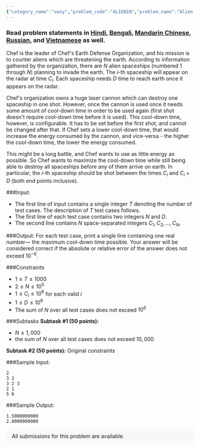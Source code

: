 ```yaml
---
{"category_name":"easy","problem_code":"ALIENIN","problem_name":"Alien Invasion ","problemComponents":{"constraints":"","constraintsState":false,"subtasks":"","subtasksState":false,"inputFormat":"","inputFormatState":false,"outputFormat":"","outputFormatState":false,"sampleTestCases":{}},"video_editorial_url":"https://youtu.be/6Deq0oLw-n0","languages_supported":{"0":"CPP14","1":"C","2":"JAVA","3":"PYTH 3.6","4":"CPP17","5":"PYTH","6":"PYP3","7":"CS2","8":"ADA","9":"PYPY","10":"TEXT","11":"PAS fpc","12":"NODEJS","13":"RUBY","14":"PHP","15":"GO","16":"HASK","17":"TCL","18":"PERL","19":"SCALA","20":"LUA","21":"kotlin","22":"BASH","23":"JS","24":"LISP sbcl","25":"rust","26":"PAS gpc","27":"BF","28":"CLOJ","29":"R","30":"D","31":"CAML","32":"FORT","33":"ASM","34":"swift","35":"FS","36":"WSPC","37":"LISP clisp","38":"SQL","39":"SCM guile","40":"PERL6","41":"ERL","42":"CLPS","43":"ICK","44":"NICE","45":"PRLG","46":"ICON","47":"COB","48":"SCM chicken","49":"PIKE","50":"SCM qobi","51":"ST","52":"SQLQ","53":"NEM"},"max_timelimit":1,"source_sizelimit":50000,"problem_author":"kingofnumbers","problem_tester":"","date_added":"28-08-2020","tags":{"0":"binary","1":"easy","2":"greedy","3":"kingofnumbers","4":"kingofnumbers","5":"ltime87","6":"psychik"},"problem_difficulty_level":"Easy","best_tag":"Binary Search","editorial_url":"https://discuss.codechef.com/problems/ALIENIN","time":{"view_start_date":1104528600,"submit_start_date":1104528600,"visible_start_date":1104528600,"end_date":1735669800},"is_direct_submittable":false,"problemDiscussURL":"https://discuss.codechef.com/search?q=ALIENIN","is_proctored":false,"visitedContests":{},"layout":"problem"}
---
```

### Read problem statements in [Hindi](https://www.codechef.com/download/translated/LTIME87/hindi/ALIENIN.pdf), [Bengali](https://www.codechef.com/download/translated/LTIME87/bengali/ALIENIN.pdf), [Mandarin Chinese](https://www.codechef.com/download/translated/LTIME87/mandarin/ALIENIN.pdf), [Russian](https://www.codechef.com/download/translated/LTIME87/russian/ALIENIN.pdf), and [Vietnamese](https://www.codechef.com/download/translated/LTIME87/vietnamese/ALIENIN.pdf) as well.

Chef is the leader of Chef's Earth Defense Organization, and his mission is to counter aliens which are threatening the earth. According to information gathered by the organization, there are $N$ alien spaceships (numbered $1$ through $N$) planning to invade the earth. The $i$-th spaceship will appear on the radar at time $C_i$. Each spaceship needs $D$ time to reach earth once it appears on the radar. 

Chef's organization owns a huge laser cannon which can destroy one spaceship in one shot. However, once the cannon is used once it needs some amount of cool-down time in order to be used again (first shot doesn't require cool-down time before it is used). This cool-down time, however, is configurable. It has to be set before the first shot, and cannot be changed after that. If Chef sets a lower cool-down time, that would increase the energy consumed by the cannon, and vice-versa - the higher the cool-down time, the lower the energy consumed.

This might be a long battle, and Chef wants to use as little energy as possible. So Chef wants to maximize the cool-down time while still being able to destroy all spaceships before any of them arrive on earth. In particular, the $i$-th spaceship should be shot between the times $C_i$ and $C_i + D$ (both end points inclusive).

###Input:
- The first line of input contains a single integer $T$ denoting the number of test cases. The description of $T$ test cases follows.
- The first line of each test case contains two integers $N$ and $D$. 
- The second line contains $N$ space-separated integers $C_1, C_2, \ldots, C_N$.

###Output:
For each test case, print a single line containing one real number― the maximum cool-down time possible. Your answer will be considered correct if the absolute or relative error of the answer does not exceed $10^{-6}$.

###Constraints 
- $1 \leq T \leq 1000$
- $2 \leq N \leq 10^5$
- $1 \leq C_i \leq 10^9$ for each valid $i$
- $1 \leq D \leq 10^9$
- The sum of $N$ over all test cases does not exceed $10^6$

###Subtasks
**Subtask #1 (50 points):** 
- $N \le 1,000$
- the sum of $N$ over all test cases does not exceed $10,000$

**Subtask #2 (50 points):** Original constraints


###Sample Input:
```
2
3 2
3 2 3
2 1
5 6
```
###Sample Output:
```
1.5000000000
2.0000000000
```
<aside style='background: #f8f8f8;padding: 10px 15px;'><div>All submissions for this problem are available.</div></aside>